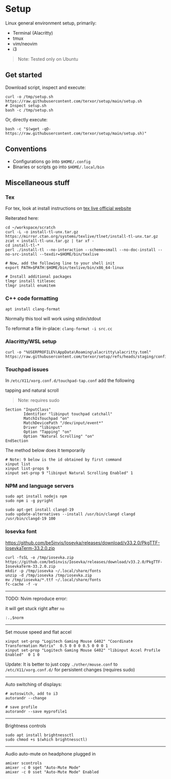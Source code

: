 # Setup

Linux general environment setup, primarily:
- Terminal (Alacritty)
- tmux
- vim/neovim
- i3

> Note: Tested only on Ubuntu

## Get started

Download script, inspect and execute:

```
curl -o /tmp/setup.sh https://raw.githubusercontent.com/terxor/setup/main/setup.sh
# Inspect setup.sh
bash -c /tmp/setup.sh
```

Or, directly execute:

```
bash -c "$(wget -qO- https://raw.githubusercontent.com/terxor/setup/main/setup.sh)"
```

## Conventions

- Configurations go into `$HOME/.config`
- Binaries or scripts go into `$HOME/.local/bin`

## Miscellaneous stuff

### Tex

For tex, look at install instructions on [tex live official website](https://tug.org/texlive/quickinstall.html#running)
  
Reiterated here:

```
cd ~/workspace/scratch
curl -L -o install-tl-unx.tar.gz https://mirror.ctan.org/systems/texlive/tlnet/install-tl-unx.tar.gz
zcat < install-tl-unx.tar.gz | tar xf -
cd install-tl-*
perl ./install-tl --no-interaction --scheme=small --no-doc-install --no-src-install --texdir=$HOME/bin/texlive

# Now, add the following line to your shell init
export PATH=$PATH:$HOME/bin/texlive/bin/x86_64-linux

# Install additional packages
tlmgr install titlesec
tlmgr install enumitem
```

### C++ code formatting

`apt install clang-format`

Normally this tool will work using stdin/stdout

To reformat a file in-place: `clang-format -i src.cc`

### Alacritty/WSL setup

```
curl -o "%USERPROFILE%\AppData\Roaming\alacritty\alacritty.toml" https://raw.githubusercontent.com/terxor/setup/refs/heads/staging/config/.alacritty.toml
```

### Touchpad issues

In  `/etc/X11/xorg.conf.d/touchpad-tap.conf` add the following

tapping and natural scroll

> Note: requires sudo

```
Section "InputClass"
        Identifier "libinput touchpad catchall"
        MatchIsTouchpad "on"
        MatchDevicePath "/dev/input/event*"
        Driver "libinput"
        Option "Tapping" "on"
        Option "Natural Scrolling" "on"
EndSection
```

The method below does it temporarily

```
# Note: 9 below is the id obtained by first command
xinput list
xinput list-props 9
xinput set-prop 9 "libinput Natural Scrolling Enabled" 1
```


### NPM and language servers

```
sudo apt install nodejs npm
sudo npm i -g pyright
```

```
sudo apt-get install clangd-19
sudo update-alternatives --install /usr/bin/clangd clangd /usr/bin/clangd-19 100
```

### Iosevka font

https://github.com/be5invis/Iosevka/releases/download/v33.2.0/PkgTTF-IosevkaTerm-33.2.0.zip

```
curl -fsSL -o /tmp/iosevka.zip https://github.com/be5invis/Iosevka/releases/download/v33.2.0/PkgTTF-IosevkaTerm-33.2.0.zip
mkdir -p /tmp/iosevka ~/.local/share/fonts
unzip -d /tmp/iosevka /tmp/iosevka.zip
mv /tmp/iosevka/*.ttf ~/.local/share/fonts
fc-cache -f -v
```

***

TODO: Nvim reproduce error:

it will get stuck right after `no`

```
:.,$norm
```

***

Set mouse speed and flat accel

```
xinput set-prop "Logitech Gaming Mouse G402" "Coordinate Transformation Matrix"  0.5 0 0 0 0.5 0 0 0 1
xinput set-prop "Logitech Gaming Mouse G402" "libinput Accel Profile Enabled"  0 1 0
```

Update: It is better to just copy `./other/mouse.conf` to
`/etc/X11/xorg.conf.d/` for persistent changes (requires sudo)


***

Auto switching of displays:

```
# autoswitch, add to i3
autorandr --change

# save profile
autorandr --save myprofile1
```

***

Brightness controls

```
sudo apt install brightnessctl
sudo chmod +s $(which brightnessctl)
```

***

Audio auto-mute on headphone plugged in

```
amixer scontrols
amixer -c 0 sget "Auto-Mute Mode"
amixer -c 0 sset "Auto-Mute Mode" Enabled
```

